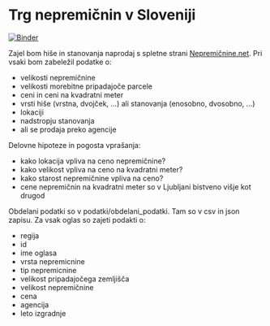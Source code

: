 Trg nepremičnin v Sloveniji
==============================

[![Binder](https://mybinder.org/badge_logo.svg)](https://mybinder.org/v2/gh/mitja-mandic/nepremicnine-prog1/HEAD?filepath=nepremicnine.ipynb)

Zajel bom hiše in stanovanja naprodaj s spletne strani [Nepremičnine.net](https://www.nepremicnine.net/). Pri vsaki bom zabeležil podatke o:

* velikosti nepremičnine
* velikosti morebitne pripadajoče parcele
* ceni in ceni na kvadratni meter
* vrsti hiše (vrstna, dvojček, ...) ali stanovanja (enosobno, dvosobno, ...)
* lokaciji
* nadstropju stanovanja
* ali se prodaja preko agencije

Delovne hipoteze in pogosta vprašanja:

* kako lokacija vpliva na ceno nepremičnine?
* kako velikost vpliva na ceno na kvadratni meter?
* kako starost nepremičnine vpliva na ceno?
* cene nepremičnin na kvadratni meter so v Ljubljani bistveno višje kot drugod

Obdelani podatki so v podatki/obdelani_podatki. Tam so v csv in json zapisu.
Za vsak oglas so zajeti podakti o:

* regija
* id
* ime oglasa
* vrsta nepremicnine
* tip nepremicnine
* velikost pripadajočega zemljišča
* velikost nepremičnine
* cena
* agencija
* leto izgradnje